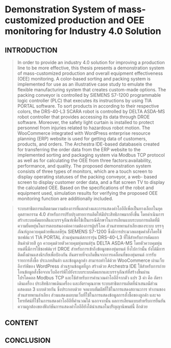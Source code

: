 
# Demonstration System of mass-customized production and  OEE monitoring for Industry 4.0 Solution

## INTRODUCTION

> In order to provide an industry 4.0 solution for improving a production line to be more effective, this thesis presents a demonstration system of mass-customized production and overall equipment effectiveness (OEE) monitoring. A color-based sorting and packing system is implemented for use as an illustrative case study to emulate the flexible manufacturing system that creates custom-made options. The packing conveyor is controlled by SIEMENS S7-1200 programmable logic controller (PLC) that executes its instructions by using TIA PORTAL software. To sort products in according to their respective colors, the DRS-40-L3 SCARA robot is controlled by DELTA ASDA-MS robot controller that provides accessing its data through DROE software.
Moreover, the safety light curtain is installed to protect personnel from injuries related to hazardous robot motion. The WooCommerce integrated with WordPress enterprise resource planning (ERP) website is used for getting data of customers, products, and orders. The Archestra IDE-based databaseis created for transferring the order data from the ERP website to the implemented sorting and packaging system via Modbus TCP
protocol as well as for calculating the OEE from three factors:availability, performance, and quality. The proposed demonstration system consists of three types of monitors, which are a touch screen to display operating statuses of the packing conveyor, a web- based screen to display customer order data, and a flat screen TV to display the calculated OEE. Based on the specifications of the robot and equipment used,
simulation results for verifying the proposed OEE monitoring function are additionally
included.

> ระบบสาธิตการผลิตตามความต้องการที่แตกต่างและการแสดงค่าโออีอีเพื่อเป็นทางเลือกในยุคอุตสาหกรรม 4.0 สําหรับการปรับปรุงสายการผลิตให้มีประสิทธิภาพมากยิ่งขึ้น โดยดําเนินการสร้างระบบคัดแยกสีและบรรจุภัณฑ์เพื่อใช้เป็นกรณีศึกษาในการเลียนแบบระบบการผลิตที่มีความยืดหยุ่นในการตอบสนองต่อความต้องการผู้บริโภค ส่วนสายพานลําเลียงของระบบ
บรรจุภัณฑ์ถูกควบคุมด้วยพีแอลซีรุ่น SIEMENS S7-1200 ซึ่งมีการประมวลผลชุดคําสั่งโดยใช้ซอฟต์แวร์ TIA PORTAL ส่วนหุ่นยนต์สการารุ่น DRS-40-L3 ที่ใช้สําหรับการคัดแยกสินค้าด้วยสี ถูก
ควบคุมด้วยตัวควบคุมหุ่นยนต์รุ่น DELTA ASDA-MS โดยตัวควบคุมหุ่นยนต์นี้มีการใช้ซอฟต์แวร์ DROE สําหรับการเข้าถึงข้อมูลของหุ่นยนต์ ยิ่งไปกว่านั้น ยังได้มีการติดตั้งม่านแสงนิรภัยเพื่อป้องกัน
อันตรายที่จะเกิดขึ้นจากการเคลื่อนที่ของหุ่นยนต์ การรับรายการสั่งซื้อ ประเภทสินค้า และข้อมูลลูกค้า สามารถทําได้ด้วย WooCommerce ผ่านเว็บอีอาร์พีของ WordPress ส่วนฐานข้อมูลที่ถูก
สร้างด้วย Archestra IDE ใช้สําหรับการถ่ายโอนข้อมูลสั่งซื้อจากเว็บอีอาร์พีไปยังระบบระบบคัดแยกและบรรจุภัณฑ์ที่สร้างขึ้นผ่านโปรโตคอล Modbus TCP และใช้สําหรับการคํานวณค่าโออีอีจากตัว
แปร 3 ค่า คือ อัตราเดินเครื่อง ประสิทธิภาพเดินเครื่อง และอัตราคุณภาพ ระบบสาธิตการผลิตที่นําเสนอมีส่วนแสดงผล 3 แบบด้วยกัน ซึ่งประกอบด้วย จอแบบสัมผัสที่ใช้ในการแสดงสถานะการ
ทํางานของส่วนสายพานลําเลียง ส่วนแสดงผลบนเว็บที่ใช้ในการแสดงข้อมูลการสั่งซื้อของลูกค้า และจอโทรทัศน์ที่ใช้ในการแสดงค่าโออีอีที่คํานวณได้ นอกจากนั้น ผลการเลียนแบบสําหรับการยืนยัน
ความถูกต้องของฟังก์ชันการแสดงค่าโออีอียังได้นําเสนอในปริญญานิพนธ์นี้ อีกด้วย





## CONTENT


## CONCLUSION
